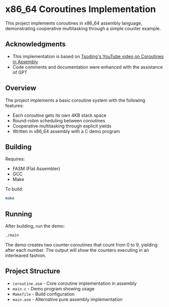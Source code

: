 # x86_64 Coroutines Implementation

This project implements coroutines in x86_64 assembly language, demonstrating cooperative multitasking through a simple counter example.

## Acknowledgments

- This implementation is based on [Tsoding's YouTube video on Coroutines in Assembly](https://www.youtube.com/watch?v=sYSP_elDdZw)
- Code comments and documentation were enhanced with the assistance of GPT

## Overview

The project implements a basic coroutine system with the following features:
- Each coroutine gets its own 4KB stack space
- Round-robin scheduling between coroutines
- Cooperative multitasking through explicit yields
- Written in x86_64 assembly with a C demo program

## Building

Requires:
- FASM (Flat Assembler)
- GCC
- Make

To build:
```bash
make
```

## Running

After building, run the demo:
```bash
./main
```

The demo creates two counter coroutines that count from 0 to 9, yielding after each number. The output will show the counters executing in an interleaved fashion.

## Project Structure

- `coroutine.asm` - Core coroutine implementation in assembly
- `main.c` - Demo program showing usage
- `Makefile` - Build configuration
- `main.asm` - Alternative pure assembly implementation

